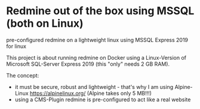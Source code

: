 # Redmine out of the box using MSSQL (both on Linux)
pre-configured redmine on a lightweight linux using MSSQL Express 2019 for linux

This project is about running redmine on Docker using a Linux-Version of Microsoft SQL-Server Express 2019 (this "only" needs 2 GB RAM).

The concept:
- it must be secure, robust and lightweight - that's why I am using Alpine-Linux https://alpinelinux.org/ (Alpine takes only 5 MB!!!)
- using a CMS-Plugin redmine is pre-configured to act like a real website
